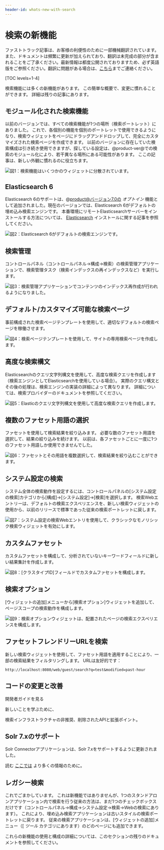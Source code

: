 ```yaml
---
header-id: whats-new-with-search
---
```


# 検索の新機能

<p class="alert alert-info"><span class="wysiwyg-color-blue120">ファストトラック記事は、お客様の利便性のために一部機械翻訳されています。また、ドキュメントは頻繁に更新が加えられており、翻訳は未完成の部分が含まれることをご了承ください。最新情報は都度公開されておりますため、必ず英語版をご参照ください。翻訳に問題がある場合は、<a href="mailto:support-content-jp@liferay.com">こちら</a>までご連絡ください。</span></p>

[TOC levels=1-4]

検索機能には多くの新機能があります。 この簡単な概要で、変更に慣れることができます。 詳細は残りの記事にあります。

## モジュール化された検索機能

以前のバージョンでは、すべての検索機能が1つの場所（検索ポートレット）にありました。 これで、各個別の機能を個別のポートレットで使用できるようになり、検索ウィジェットをページにドラッグアンドドロップして、完全にカスタマイズされた検索ページを作成できます。 以前のバージョンに存在していた検索構成は引き続き使用できますが、探している設定は、@product-ver@での検索のモジュール化により、若干異なる場所にある可能性があります。 ここの記事は、新しい外観に慣れるのに役立ちます。

![図1：検索機能はいくつかのウィジェットに分散されています。](../../images/search-widgets.png)

## Elasticsearch 6

Elasticsearch 6のサポートは、@product@バージョン7.0の *オプトイン* 機能として追加されました。現在のバージョンでは、Elasticsearch 6がデフォルトの埋め込み検索エンジンです。 本番環境にリモートElasticsearchサーバーをインストールする方法については、 [Elasticsearch](/docs/7-1/deploy/-/knowledge_base/d/installing-elasticsearch) インストールに関する記事を参照してください。

![図2：Elasticsearch 6がデフォルトの検索エンジンです。](../../images/search-elasticsearch6.png)

## 検索管理

コントロールパネル（コントロールパネル→構成→検索）の検索管理アプリケーションで、検索管理タスク（検索インデックスの再インデックスなど）を実行します。

![図3：検索管理アプリケーションでコンテンツのインデックス再作成が行われるようになりました。](../../images/search-admin.png)

## デフォルト/カスタマイズ可能な検索ページ

事前構成された検索ページテンプレートを使用して、適切なデフォルトの検索ページを稼働させます。

![図4：検索ページテンプレートを使用して、サイトの専用検索ページを作成します。](../../images/search-page-template.png)

## 高度な検索構文

Elasticsearchのクエリ文字列構文を使用して、高度な検索クエリを作成します（検索エンジンとしてElasticsearchを使用している場合）。 実際のクエリ構文とその後の処理は、検索エンジンの実装の詳細によって異なります。 詳細については、検索プロバイダーのドキュメントを参照してください。

![図5：Elasticのクエリ文字列構文を使用して高度な検索クエリを作成します。](../../images/search-advanced-syntax.png)

## 複数のファセット用語の選択

ファセットを使用して検索結果を絞り込みます。 必要な数のファセット用語を選択して、結果の絞り込みを続けます。 以前は、各ファセットごとに一度に1つのファセット用語しか使用できませんでした。

![図6：ファセットとその用語を複数選択して、検索結果を絞り込むことができます。](../../images/search-multiple-facet-selection.png)

## システム設定の検索

システム全体の検索動作を設定するには、コントロールパネルの[システム設定の検索]カテゴリから[構成]→[システム設定]→[検索]を選択します。 検索Webエントリーは、デフォルトの検索エクスペリエンスを、新しい検索ウィジェットの使用から、以前のリリースで標準であった従来の検索ポートレットに戻します。

![図7：システム設定の検索Webエントリを使用して、クラシックなモノリシック検索ウィジェットを有効にします。](../../images/search-web-system-settings.png)

## カスタムファセット

カスタムファセットを構成して、分析されていないキーワードフィールドに新しい結果集計を作成します。

![図8：[クラスタイプID]フィールドでカスタムファセットを構成します。](../../images/search-custom-facet.png)

## 検索オプション

[ウィジェットの追加]メニューから[検索オプション]ウィジェットを追加して、ページスコープの検索動作を構成します。

![図9：検索オプションウィジェットは、配置されたページの検索エクスペリエンスを構成します。](../../images/search-options.png)

## ファセットフレンドリーURLを検索

新しい検索ウィジェットを使用して、ファセット用語を適用することにより、一部の検索結果をフィルタリングします。 URLは友好的です：

    http://localhost:8080/web/guest/search?q=test&modified=past-hour

## コードの変更と改善

開発者ガイドを見る

<!--(/docs/7-1/tutorials/-/knowledge_base/t/search)--> 新しいことを学ぶために、

検索インフラストラクチャの非推奨、削除されたAPIと拡張ポイント。

## Solr 7.xのサポート

Solr Connectorアプリケーションは、Solr 7.xをサポートするように更新されました。

読む [ここでは](discover/deployment/-/knowledge_base/7-1/installing-solr) より多くの情報のために。

## レガシー検索

これでごまかしています。 これは新機能ではありませんが、1つのスタンドアロンアプリケーション内で検索を行う従来の方法は、まだ1つのチェックボックスだけです（コントロールパネル→構成→システム設定→検索→Webの検索にあります）。 これにより、埋め込み検索アプリケーションは古いスタイルの検索ポートレットに戻ります。 従来の検索アプリケーションは、[ウィジェットの追加]メニュー（[ *ツール* カテゴリにあります）のどのページにも追加できます。

これらの新機能の使用と構成の詳細については、このセクションの残りのドキュメントを参照してください。
